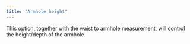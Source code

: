 ```yaml
---
title: "Armhole height"
---
```


This option, together with the waist to armhole measurement, will control the height/depth of the armhole.


